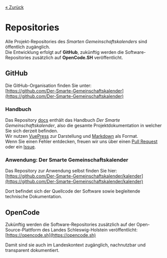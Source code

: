 
[« Zurück](/get-started)

# Repositories

Alle Projekt-Repositories des *Smarten Gemeinschaftskalenders* sind öffentlich zugänglich.  
Die Entwicklung erfolgt auf **GitHub**, zukünftig werden die Software-Repositories zusätzlich auf **OpenCode.SH** veröffentlicht.

## GitHub

Die GitHub-Organisation finden Sie unter:  
[https://github.com/Der-Smarte-Gemeinschaftskalender](https://github.com/Der-Smarte-Gemeinschaftskalender)

### Handbuch

Das Repository [docs](https://github.com/Der-Smarte-Gemeinschaftskalender/docs) enthält das Handbuch *Der Smarte Gemeinschaftskalender*, also die gesamte Projektdokumentation in welcher Sie sich derzeit befinden.  
Wir nutzen [VuePress](https://vuepress.vuejs.org/) zur Darstellung und [Markdown](https://de.wikipedia.org/wiki/Markdown) als Format.  
Wenn Sie einen Fehler entdecken, freuen wir uns über einen [Pull Request](https://github.com/Der-Smarte-Gemeinschaftskalender/docs/compare) oder ein [Issue](https://github.com/Der-Smarte-Gemeinschaftskalender/docs/issues/new).

### Anwendung: Der Smarte Gemeinschaftskalender

Das Repository zur Anwendung selbst finden Sie hier:  
[https://github.com/Der-Smarte-Gemeinschaftskalender/kalender](https://github.com/Der-Smarte-Gemeinschaftskalender/kalender)

Dort befindet sich der Quellcode der Software sowie begleitende technische Dokumentation.

## OpenCode

Zukünftig werden die Software-Repositories zusätzlich auf der Open-Source-Plattform des Landes Schleswig-Holstein veröffentlicht:  
[https://opencode.sh](https://opencode.sh)

Damit sind sie auch im Landeskontext zugänglich, nachnutzbar und transparent dokumentiert.